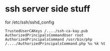 # ssh server side stuff

for /etc/ssh/sshd_config


```
TrustedUserCAKeys /..../ssh-ca-kay.pub
AuthorizedPrincipalsCommandUser root
AuthorizedPrincipalsCommand /usr/bin/php /..../AuthorizedPrincipalsCommand.php %u %k %t
